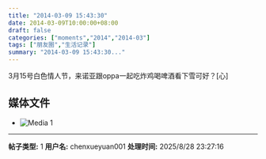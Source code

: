 ```yaml
---
title: "2014-03-09 15:43:30"
date: 2014-03-09T10:00:00+08:00
draft: false
categories: ["moments","2014","2014-03"]
tags: ["朋友圈","生活记录"]
summary: "2014-03-09 15:43:30..."
---
```


3月15号白色情人节，来诺亚跟oppa一起吃炸鸡喝啤酒看下雪可好？[心]

## 媒体文件

- ![Media 1](/Moments/photos/2014-03-09/201403091543300.jpg)

---

**帖子类型:** 1
**用户名:** chenxueyuan001
**处理时间:** 2025/8/28 23:27:16